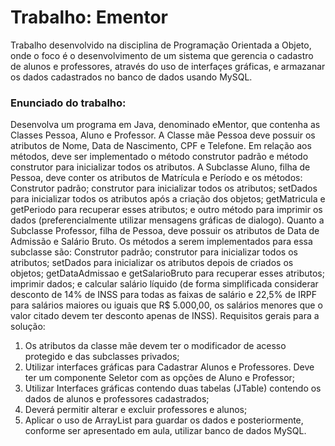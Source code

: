 <h1>Trabalho: Ementor</h1>

Trabalho desenvolvido na disciplina de Programação Orientada a Objeto, onde o foco é o desenvolvimento de um sistema que gerencia o cadastro de alunos e professores, através do uso de interfaçes gráficas, e armazanar os dados cadastrados no banco de dados usando MySQL.

<h3>Enunciado do trabalho:</h3>

Desenvolva um programa em Java, denominado eMentor, que contenha as Classes Pessoa,
Aluno e Professor.
A Classe mãe Pessoa deve possuir os atributos de Nome, Data de Nascimento, CPF e Telefone.
Em relação aos métodos, deve ser implementado o método construtor padrão e método
construtor para inicializar todos os atributos. A Subclasse Aluno, filha de Pessoa, deve conter
os atributos de Matrícula e Período e os métodos: Construtor padrão; construtor para
inicializar todos os atributos; setDados para inicializar todos os atributos após a criação dos
objetos; getMatricula e getPeriodo para recuperar esses atributos; e outro método para
imprimir os dados (preferencialmente utilizar mensagens gráficas de dialogo). Quanto a
Subclasse Professor, filha de Pessoa, deve possuir os atributos de Data de Admissão e Salário
Bruto. Os métodos a serem implementados para essa subclasse são: Construtor padrão;
construtor para inicializar todos os atributos; setDados para inicializar os atributos depois de
criados os objetos; getDataAdmissao e getSalarioBruto para recuperar esses atributos;
imprimir dados; e calcular salário líquido (de forma simplificada considerar desconto de 14%
de INSS para todas as faixas de salário e 22,5% de IRPF para salários maiores ou iguais que R$
5.000,00, os salários menores que o valor citado devem ter desconto apenas de INSS).
Requisitos gerais para a solução:
1) Os atributos da classe mãe devem ter o modificador de acesso protegido e das
subclasses privados;
2) Utilizar interfaces gráficas para Cadastrar Alunos e Professores. Deve ter um
componente Seletor com as opções de Aluno e Professor;
3) Utilizar Interfaces gráficas contendo duas tabelas (JTable) contendo os dados de
alunos e professores cadastrados;
4) Deverá permitir alterar e excluir professores e alunos;
5) Aplicar o uso de ArrayList para guardar os dados e posteriormente, conforme ser
apresentado em aula, utilizar banco de dados MySQL.
